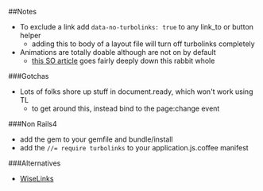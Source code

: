 ##Notes

* To exclude a link add `data-no-turbolinks: true` to any link_to or button helper
  * adding this to body of a layout file will turn off turbolinks completely
* Animations are totally doable although are not on by default
	* [this SO article][1] goes fairly deeply down this rabbit whole

###Gotchas

* Lots of folks shore up stuff in document.ready, which won't work using TL
	* to get around this, instead bind to the page:change event

###Non Rails4

* add the gem to your gemfile and bundle/install
* add the `//= require turbolinks` to your application.js.coffee manifest

###Alternatives

* [WiseLinks][2]

[1]: http://stackoverflow.com/questions/11679567/using-css-for-fade-in-effect-on-page-load/11681331#11681331
[2]: https://github.com/igor-alexandrov/wiselinks
